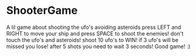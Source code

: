 # ShooterGame
A lil game about shooting the ufo's avoiding asteroids  press LEFT and RIGHT to move your ship and press SPACE to shoot the enemies! don't touch the ufo's and asteroids! shoot 10 ufo's to WIN! if 3 ufo's will be missed you lose! after 5 shots you need to wait 3 seconds!  Good game! :)
